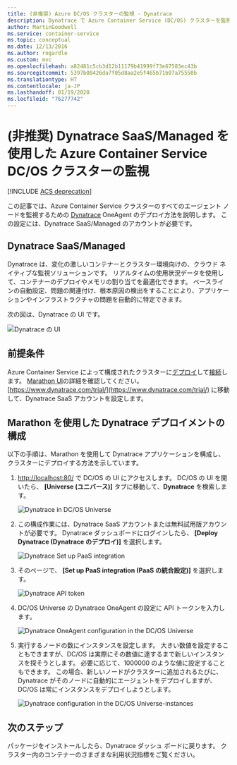 ```yaml
---
title: (非推奨) Azure DC/OS クラスターの監視 - Dynatrace
description: Dynatrace で Azure Container Service (DC/OS) クラスターを監視します。 DC/OS ダッシュボードを使用して Dynatrace OneAgent をデプロイします。
author: MartinGoodwell
ms.service: container-service
ms.topic: conceptual
ms.date: 12/13/2016
ms.author: rogardle
ms.custom: mvc
ms.openlocfilehash: a82481c5cb3d12b11179b41999f73e67583ec43b
ms.sourcegitcommit: 5397b08426da7f05d8aa2e5f465b71b97a75550b
ms.translationtype: HT
ms.contentlocale: ja-JP
ms.lasthandoff: 01/19/2020
ms.locfileid: "76277742"
---
```

# <a name="deprecated-monitor-an-azure-container-service-dcos-cluster-with-dynatrace-saasmanaged"></a>(非推奨) Dynatrace SaaS/Managed を使用した Azure Container Service DC/OS クラスターの監視

[!INCLUDE [ACS deprecation](../../../includes/container-service-deprecation.md)]

この記事では、Azure Container Service クラスターのすべてのエージェント ノードを監視するための [Dynatrace](https://www.dynatrace.com/) OneAgent のデプロイ方法を説明します。 この設定には、Dynatrace SaaS/Managed のアカウントが必要です。 

## <a name="dynatrace-saasmanaged"></a>Dynatrace SaaS/Managed
Dynatrace は、変化の激しいコンテナーとクラスター環境向けの、クラウド ネイティブな監視ソリューションです。 リアルタイムの使用状況データを使用して、コンテナーのデプロイやメモリの割り当てを最適化できます。 ベースラインの自動設定、問題の関連付け、根本原因の検出をすることにより、アプリケーションやインフラストラクチャの問題を自動的に特定できます。

次の図は、Dynatrace の UI です。

![Dynatrace の UI](./media/container-service-monitoring-dynatrace/dynatrace.png)

## <a name="prerequisites"></a>前提条件 
Azure Container Service によって構成されたクラスターに[デプロイ](container-service-deployment.md)して[接続](./../container-service-connect.md)します。 [Marathon UI](container-service-mesos-marathon-ui.md)の詳細を確認してください。 [https://www.dynatrace.com/trial/](https://www.dynatrace.com/trial/) に移動して、Dynatrace SaaS アカウントを設定します。  

## <a name="configure-a-dynatrace-deployment-with-marathon"></a>Marathon を使用した Dynatrace デプロイメントの構成
以下の手順は、Marathon を使用して Dynatrace アプリケーションを構成し、クラスターにデプロイする方法を示しています。

1. [http://localhost:80/](http://localhost:80/) で DC/OS の UI にアクセスします。 DC/OS の UI を開いたら、 **[Universe (ユニバース)]** タブに移動して、**Dynatrace** を検索します。

    ![Dynatrace in DC/OS Universe](./media/container-service-monitoring-dynatrace/dynatrace-universe.png)

2. この構成作業には、Dynatrace SaaS アカウントまたは無料試用版アカウントが必要です。 Dynatrace ダッシュボードにログインしたら、 **[Deploy Dynatrace (Dynatrace のデプロイ)]** を選択します。

    ![Dynatrace Set up PaaS integration](./media/container-service-monitoring-dynatrace/setup-paas.png)

3. そのページで、 **[Set up PaaS integration (PaaS の統合設定)]** を選択します。 

    ![Dynatrace API token](./media/container-service-monitoring-dynatrace/api-token.png) 

4. DC/OS Universe の Dynatrace OneAgent の設定に API トークンを入力します。 

    ![Dynatrace OneAgent configuration in the DC/OS Universe](./media/container-service-monitoring-dynatrace/dynatrace-config.png)

5. 実行するノードの数にインスタンスを設定します。 大きい数値を設定することもできますが、DC/OS は実際にその数値に達するまで新しいインスタンスを探そうとします。 必要に応じて、1000000 のような値に設定することもできます。 この場合、新しいノードがクラスターに追加されるたびに、Dynatrace がそのノードに自動的にエージェントをデプロイしますが、DC/OS は常にインスタンスをデプロイしようとします。

    ![Dynatrace configuration in the DC/OS Universe-instances](./media/container-service-monitoring-dynatrace/dynatrace-config2.png)

## <a name="next-steps"></a>次のステップ

パッケージをインストールしたら、Dynatrace ダッシュ ボードに戻ります。 クラスター内のコンテナーのさまざまな利用状況指標をご覧ください。 
